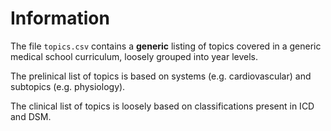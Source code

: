# Information

The file `topics.csv` contains a **generic** listing of topics covered in
a generic medical school curriculum, loosely grouped into year levels.

The prelinical list of topics is based on systems (e.g. cardiovascular) and
subtopics (e.g. physiology). 

The clinical list of topics is loosely based on classifications present in ICD
and DSM. 

